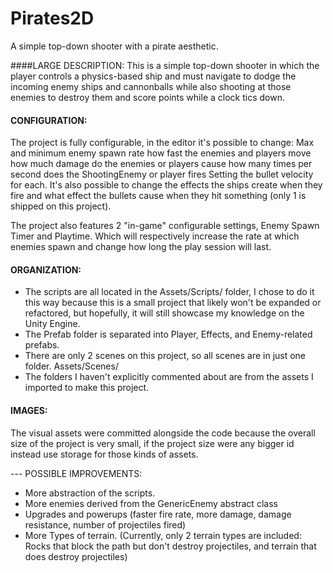 # Pirates2D
 A simple top-down shooter with a pirate aesthetic.

####LARGE DESCRIPTION:
This is a simple top-down shooter in which the player controls a physics-based ship and must navigate to dodge the incoming enemy ships and cannonballs while also shooting at those enemies to destroy them and score points while a clock tics down. 

#### CONFIGURATION:
The project is fully configurable, in the editor it's possible to change:
Max and minimum enemy spawn rate
how fast the enemies and players move
how much damage do the enemies or players cause
how many times per second does the ShootingEnemy or player fires
Setting the bullet velocity for each. 
It's also possible to change the effects the ships create when they fire and what effect the bullets cause when they hit something (only 1 is shipped on this project).

The project also features 2 "in-game" configurable settings, Enemy Spawn Timer and Playtime. Which will respectively increase the rate at which enemies spawn and change how long the play session will last.

#### ORGANIZATION: 
- The scripts are all located in the Assets/Scripts/ folder, I chose to do it this way because this is a small project that likely won't be expanded or refactored, but hopefully, it will still showcase my knowledge on the Unity Engine. 
- The Prefab folder is separated into Player, Effects, and Enemy-related prefabs.
- There are only 2 scenes on this project, so all scenes are in just one folder. Assets/Scenes/
- The folders I haven't explicitly commented about are from the assets I imported to make this project.
 
#### IMAGES: 
The visual assets were committed alongside the code because the overall size of the project is very small, if the project size were any bigger id instead use storage for those kinds of assets. 

--- POSSIBLE IMPROVEMENTS:
- More abstraction of the scripts. 
- More enemies derived from the GenericEnemy abstract class
- Upgrades and powerups (faster fire rate, more damage, damage resistance, number of projectiles fired)
- More Types of terrain. (Currently, only 2 terrain types are included: Rocks that block the path but don't destroy projectiles, and terrain that does destroy projectiles)
